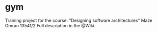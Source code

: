 # gym
Training project for the course: "Designing software architectures" Maze Omran 13541/2  Full description in the @Wiki.
